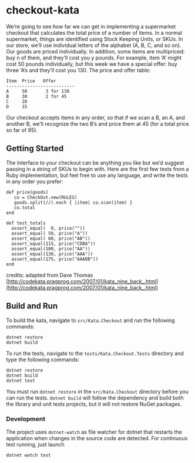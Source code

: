 # checkout-kata

We’re going to see how far we can get in implementing a supermarket checkout that
calculates the total price of a number of items. In a normal supermarket,
things are identified using Stock Keeping Units, or SKUs. In our store,
we’ll use individual letters of the alphabet (A, B, C, and so on).
Our goods are priced individually. In addition, some items are multipriced:
buy n of them, and they’ll cost you y pounds. For example, item ‘A’ might cost
50 pounds individually, but this week we have a special offer: buy three ‘A’s and
they’ll cost you 130. The price and offer table:


    Item  Price   Offer
    --------------------------
    A     50       3 for 130
    B     30       2 for 45
    C     20
    D     15

Our checkout accepts items in any order, so that if we scan a B, an A, and
another B, we’ll recognize the two B’s and price them at 45
(for a total price so far of 95).

## Getting Started

The interface to your checkout can be anything you like but we’d suggest passing
in a string of SKUs to begin with. Here are the first few tests from a
Ruby implementation, but feel free to use any language,
and write the tests in any order you prefer:

    def price(goods)
       co = CheckOut.new(RULES)
       goods.split(//).each { |item| co.scan(item) }
       co.total
    end

    def test_totals
      assert_equal(  0, price(""))
      assert_equal( 50, price("A"))
      assert_equal( 80, price("AB"))
      assert_equal(115, price("CDBA"))
      assert_equal(100, price("AA"))
      assert_equal(130, price("AAA"))
      assert_equal(175, price("AAABB"))
    end

credits: adapted from Dave Thomas [http://codekata.pragprog.com/2007/01/kata_nine_back_.html](http://codekata.pragprog.com/2007/01/kata_nine_back_.html)


## Build and Run

To build the kata, navigate to `src/Kata.Checkout` and run the following commands:

    dotnet restore
    dotnet build

To run the tests, navigate to the `tests/Kata.Checkout.Tests` directory
and type the following commands:

    dotnet restore
    dotnet build
    dotnet test

You must run `dotnet restore` in the `src/Kata.Checkout` directory before you can run
the tests. `dotnet build` will follow the dependency and build both the library and unit
tests projects, but it will not restore NuGet packages.

### Development

The project uses `dotnet-watch` as file watcher for dotnet that restarts
the application when changes in the source code are detected. For continuous
test running, just launch

    dotnet watch test
